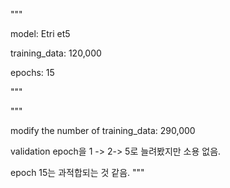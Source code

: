 """

model: Etri et5

training_data: 120,000

epochs: 15

"""


"""

modify the number of training_data: 290,000

validation epoch을 1 -> 2-> 5로 늘려봤지만 소용 없음.

epoch 15는 과적합되는 것 같음.
"""
